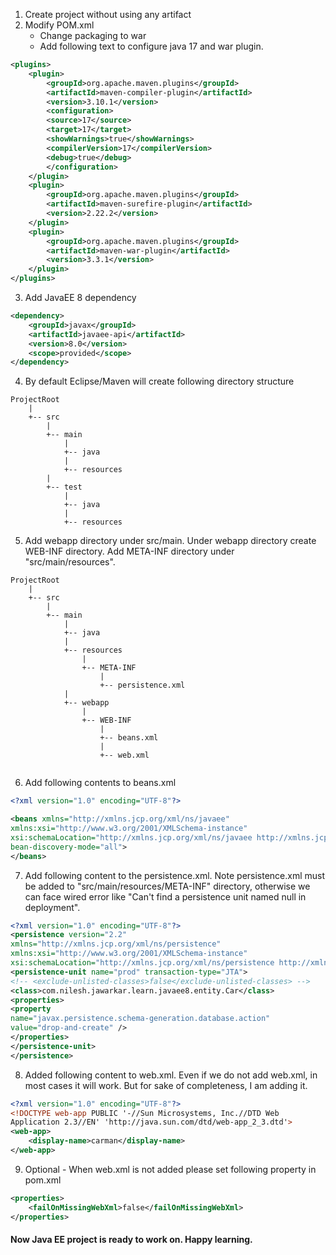 
1) Create project without using any artifact
2) Modify POM.xml
	- Change packaging to war
	- Add following text to configure java 17 and war plugin.

``` xml
<plugins>
	<plugin>
		<groupId>org.apache.maven.plugins</groupId>
		<artifactId>maven-compiler-plugin</artifactId>
		<version>3.10.1</version>
		<configuration>
		<source>17</source>
		<target>17</target>
		<showWarnings>true</showWarnings>
		<compilerVersion>17</compilerVersion>
		<debug>true</debug>
		</configuration>
	</plugin>
	<plugin>
		<groupId>org.apache.maven.plugins</groupId>
		<artifactId>maven-surefire-plugin</artifactId>
		<version>2.22.2</version>
	</plugin>
	<plugin>
		<groupId>org.apache.maven.plugins</groupId>
		<artifactId>maven-war-plugin</artifactId>
		<version>3.3.1</version>
	</plugin>
</plugins>

```

3) Add JavaEE 8 dependency
``` xml
<dependency>
	<groupId>javax</groupId>
	<artifactId>javaee-api</artifactId>
	<version>8.0</version>
	<scope>provided</scope>
</dependency>
```


4) By default Eclipse/Maven will create following directory structure
```
ProjectRoot
	|
	+-- src
		|
		+-- main
			|
			+-- java
			|
			+-- resources
		|
		+-- test
			|
			+-- java
			|
			+-- resources

```

5) Add webapp directory under src/main. Under webapp directory create WEB-INF directory. Add META-INF directory under "src/main/resources". 
```
ProjectRoot
	|
	+-- src
		|
		+-- main
			|
			+-- java
			|
			+-- resources
				|
				+-- META-INF
					|
					+-- persistence.xml			
			|
			+-- webapp
				|
				+-- WEB-INF
					|
					+-- beans.xml
					|
					+-- web.xml


```

6) Add following contents to beans.xml
``` xml
<?xml version="1.0" encoding="UTF-8"?>

<beans xmlns="http://xmlns.jcp.org/xml/ns/javaee" 
xmlns:xsi="http://www.w3.org/2001/XMLSchema-instance"
xsi:schemaLocation="http://xmlns.jcp.org/xml/ns/javaee http://xmlns.jcp.org/xml/ns/javaee/beans_1_1.xsd"
bean-discovery-mode="all">
</beans>
```

7) Add following content to the persistence.xml. Note persistence.xml must be added to "src/main/resources/META-INF" directory, otherwise we can face wired error like "Can't find a persistence unit named null in deployment".
``` xml
<?xml version="1.0" encoding="UTF-8"?>
<persistence version="2.2"
xmlns="http://xmlns.jcp.org/xml/ns/persistence"
xmlns:xsi="http://www.w3.org/2001/XMLSchema-instance"
xsi:schemaLocation="http://xmlns.jcp.org/xml/ns/persistence http://xmlns.jcp.org/xml/ns/persistence/persistence_2_2.xsd">
<persistence-unit name="prod" transaction-type="JTA">
<!-- <exclude-unlisted-classes>false</exclude-unlisted-classes> -->
<class>com.nilesh.jawarkar.learn.javaee8.entity.Car</class>
<properties>
<property
name="javax.persistence.schema-generation.database.action"
value="drop-and-create" />
</properties>
</persistence-unit>
</persistence>
``` 

8) Added following content to web.xml. Even if we do not add web.xml, in most cases it will work. But for sake of completeness, I am adding it. 
``` xml
<?xml version="1.0" encoding="UTF-8"?>
<!DOCTYPE web-app PUBLIC '-//Sun Microsystems, Inc.//DTD Web
Application 2.3//EN' 'http://java.sun.com/dtd/web-app_2_3.dtd'>
<web-app>
	<display-name>carman</display-name>
</web-app>
```

9) Optional - When web.xml is not added please set following property in pom.xml
``` xml
<properties>
	<failOnMissingWebXml>false</failOnMissingWebXml>
</properties>
```
#### Now Java EE project is ready to work on. Happy learning.









